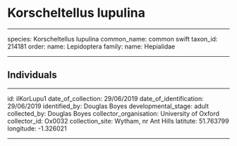 # Korscheltellus lupulina

---
species: Korscheltellus lupulina
common_name: common swift
taxon_id: 214181
order:
  name: Lepidoptera
family:
  name: Hepialidae

---

## Individuals

---
id: ilKorLupu1
date_of_collection: 29/06/2019
date_of_identification: 29/06/2019
identified_by: Douglas Boyes
developmental_stage: adult
collected_by: Douglas Boyes
collector_organisation: University of Oxford
collector_id: Ox0032
collection_site: Wytham, nr Ant Hills
latitute: 51.763799
longitude: -1.326021

---
